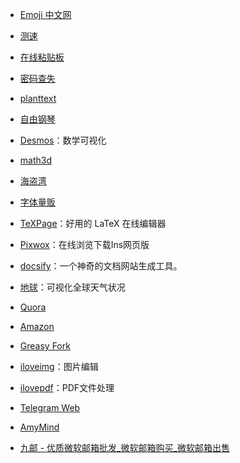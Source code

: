 - [Emoji 中文网](https://www.emojiall.com/zh-hans)

- [测速](https://www.boce.com/)

- [在线粘贴板](https://paste.itefix.net/)

- [密码查失](https://haveibeenpwned.com/)

- [planttext](https://www.planttext.com/)

- [自由钢琴](https://www.autopiano.cn/)

- [Desmos](https://www.desmos.com/?lang=zh-CN)：数学可视化

- [math3d](https://www.math3d.org/)

- [海盗湾](https://thepiratebay.org/index.html)

- [字体量贩](http://www.font5.com.cn/index.html)

- [TeXPage](https://www.texpage.com/)：好用的 LaTeX 在线编辑器

- [Pixwox](https://www.pixwox.com/zh-hans/)：在线浏览下载Ins网页版

- [docsify](https://docsify.js.org/#/zh-cn/)：一个神奇的文档网站生成工具。

- [地球](https://earth.nullschool.net/)：可视化全球天气状况

- [Quora](https://www.quora.com/)

- [Amazon](https://www.amazon.cn/)

- [Greasy Fork](https://greasyfork.org/zh-CN)

- [iloveimg](https://www.iloveimg.com/zh-cn)：图片编辑

- [ilovepdf](https://www.ilovepdf.com/zh-cn)：PDF文件处理

- [Telegram Web](https://web.telegram.org/k/#@recommend3)

- [AmyMind](https://app.amymind.com/mindmap/new)

- [九邮 - 优质微软邮箱批发_微软邮箱购买_微软邮箱出售](https://nineemail.com/)